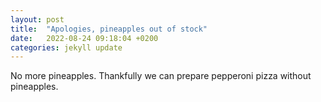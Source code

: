 ```yaml
---
layout: post
title:  "Apologies, pineapples out of stock"
date:   2022-08-24 09:18:04 +0200
categories: jekyll update
---
```

No more pineapples. Thankfully we can prepare pepperoni pizza without pineapples.
